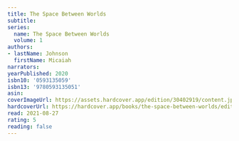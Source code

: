 ```yaml
---
title: The Space Between Worlds
subtitle:
series:
  name: The Space Between Worlds
  volume: 1
authors:
- lastName: Johnson
  firstName: Micaiah
narrators:
yearPublished: 2020
isbn10: '0593135059'
isbn13: '9780593135051'
asin:
coverImageUrl: https://assets.hardcover.app/edition/30402919/content.jpeg
hardcoverUrl: https://hardcover.app/books/the-space-between-worlds/editions/21131565
read: 2021-08-27
rating: 5
reading: false
---
```


